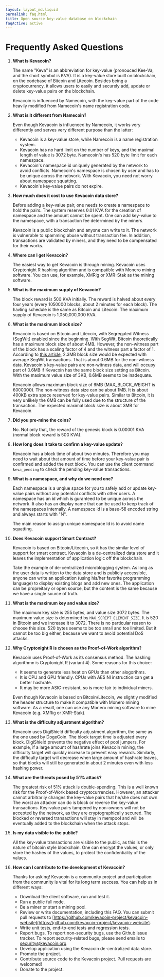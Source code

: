 ```yaml
---
layout: layout_md.liquid
permalink: faq.html
title: Open source key-value database on blockchain
faqActive: active
---
```


# Frequently Asked Questions

1. **What is Kevacoin?**

   The name "Keva" is an abbreviation for key-value (pronouced Kee-Va, and the short symbol is KVA). It is a key-value store built on blockchain, on the codebase of Bitcoin and Litecoin. Besides being a cryptocurrency, it allows users to easily and securely add, update or delete key-value pairs on the blockchain.

   Kevacoin is influenced by Namecoin, with the key-value part of the code heavily modified from Namecoin's name registration code.


2. **What is it different from Namecoin?**

   Even though Kevacoin is influenced by Namecoin, it works very differently and serves very different purpose than the latter:
   * Kevacoin is a key-value store, while Namecoin is a name registration system.
   * Kevacoin has no hard limit on the number of keys, and the maximal length of value is 3072 byte. Namecoin's has 520 byte limit for each namespace.
   * Kevacoin's namespace id uniquely generated by the network to avoid conflicts. Namecoin's namespace is chosen by user and has to be unique across the network. With Kevacoin, you need not worry about namespace squatting.
   * Kevacoin's key-value pairs do not expire.

4. **How much does it cost to use Kevacoin data store?**

   Before adding a key-value pair, one needs to create a namespace to hold the pairs. The system reserves 0.01 KVA for the creation of namespace and the amount cannot be spent. One can add key-value to the namespace, with a transaction fee determined by the miners.

   Kevacoin is a public blockchain and anyone can write to it. The network is vulnerable to spamming abuse without transaction fee. In addition, transactions are validated by miners, and they need to be compensated for their works.

6. **Where can I get Kevacoin?**

   The easiest way to get Kevacoin is through mining. Kevacoin uses Cryptonight R hashing algorithm and is compatible with Monero mining software. You can use, for example, XMRig or XMR-Stak as the mining software.


3. **What is the maximum supply of Kevacoin?**

    The block reward is 500 KVA initially. The reward is halved about every four years (every 1050000 blocks, about 2 minutes for each block). The havling schedule is the same as Bitcoin and Litecoin. The maximum supply of Kevacoin is 1,050,000,000 KVA.

3. **What is the maximum block size?**

    Kevacoin is based on Bitcoin and Litecoin, with Segregated Witness (SegWit) enabled since the beginning. With SegWit, Bitcoin theoretically has a maximum block size of about 4MB. However, the non-witness part of the block has a scaling factor of 4 and the witness part a factor of 1. According to [this article](https://en.bitcoin.it/wiki/Weight_units), 2.3MB block size would be expected with average SegWit transactions. That is about 0.6MB for the non-witness data. Kevacoin's key-value pairs are non-witness data, and will occupy part of 0.6MB if Kevacoin has the same block size setting as Bitcoin. With the maximum value size of 3KB, 0.6MB seems to be inadequate.

    Kevacoin allows maximum block size of 6MB (MAX_BLOCK_WEIGHT is 6000000). The non-witness data size can be about 1MB. It is about 400KB extra space reserved for key-value pairs. Similar to Bitcoin, it is very unlikely the 6MB can be fully used due to the structure of the transaction. The expected maximal block size is about 3MB for Kevacoin.

4. **Did you pre-mine the coins?**

    No. Not only that, the reward of the genesis block is 0.00001 KVA (normal block reward is 500 KVA).

6. **How long does it take to confirm a key-value update?**

    Kevacoin has a block time of about two minutes. Therefore you may need to wait about that amount of time before your key-value pair is confirmed and added the next block. You can use the client command <code>keva_pending</code> to check the pending key-value transactions.

7. **What is a namespace, and why do we need one?**

    Each namespace is a unqiue space for you to safely add or update key-value pairs without any potential conflicts with other users. A namespace has an id which is guranteed to be unique across the network. It also has an display name that can be used to keep track of the namespaces internally. A namespace id is a base-58 encoded string and always starts with "N".

    The main reason to assign unique namespace Id is to avoid name squatting.


9. **Does Kevacoin support Smart Contract?**

    Kevacoin is based on Bitcoin/Litecoin, so it has the similar level of support for smart contract. Kevacoin is a de-centralized data store and it leaves the implementation of application logic off the blockchain.

    Take the example of de-centralized microblogging system. As long as the user data is written to the data store and is publicly accessible, anyone can write an application (using his/her favorite programming language) to display existing blogs and add new ones. The application can be propreitary or open source, but the content is the same because we have a single source of truth.


10. **What is the maximum key and value size?**

    The maximum key size is 255 bytes, and value size 3072 bytes. The maximum value size is determined by <code>MAX_SCRIPT_ELEMENT_SIZE</code>. It is 520 in Bitcoin and we increase it to 3072. There is no particular reason to choose this size. 520 bytes seems to be too small and too limited. But it cannot be too big either, because we want to avoid potential DoS attacks.

11. **Why Cryptonight R is chosen as the Proof-of-Work algorithm?**

    Kevacoin uses Proof-of-Work as its consensus method. The hashing algorithmn is Cryptonight R (variant 4). Some reasons for this choice:

    * It seems to generate less heat on GPUs than other alogorihms.
    * It is CPU and GPU friendly. CPUs with AES NI instruction can get a better hashrate.
    * It may be more ASIC-resistant, so is more fair to individual miners.

    Even though Kevacoin is based on Bitcoin/Litecoin, we slightly modified the header structure to make it compatible with Monero mining software. As a result, one can use any Monero mining software to mine Kevacoin (e.g. XMRig or XMR-Stak).

11. **What is the difficulty adjustment algorithm?**

    Kevacoin uses DigiShield difficulty adjustment algorithm, the same as the one used by DogeCoin. The block target time is adjusted every block. DigiShield prevents the negative effect of pool jumpers. For example, if a large amount of hashrate joins Kevacoin mining, the difficulty target will quickly increase to prevent easy rewards. Similarly, the difficulty target will decrease when large amount of hashrate leaves, so that blocks will still be generated in about 2 minutes even with less hashing power.

11. **What are the threats posed by 51% attack?**

    The greatest risk of 51% attack is double-spending. This is a well known risk for the Proof-of-Work based cryptocurrencies. However, an attacker cannot arbitrarily changes the key-value pairs that he/she does not own. The worst an attacker can do is block or reverse the key-value transactions. Key-value pairs tampered by non-owners will not be accepted by the network, as they are cryptographically secured. The blocked or reversed transactions will stay in mempool and will be eventually added to the blockchain when the attack stops.

12. **Is my data visible to the public?**

    All the key-value transactions are visible to the public, as this is the nature of bitcoin style blockchain. One can encrypt the values, or only store the hashes of the values, to protect the  confidentiality of the values.

13. <a name="contribute"></a>**How can I contribute to the development of Kevacoin?**

    Thanks for asking! Kevacoin is a community project and participation from the community is vital for its long term success. You can help us in different ways:

    * Download the client software, run and test it.
    * Run a public full node.
    * Be a miner or start a mining pool.
    * Review or write documentation, including this FAQ. You can submit pull requests to [https://github.com/kevacoin-project/kevacoin-website](https://github.com/kevacoin-project/kevacoin-website).
    * Write unit tests, end-to-end tests and regression tests.
    * Report bugs. To report non-security bugs, use the Github issue tracker. To report security-related bugs, please send emails to [security@kevacoin.org](mailto:security@kevacoin.org).
    * Develop application using the Kevacoin de-centralized data store.
    * Promote the project.
    * Contribute source code to the Kevacoin project. Pull requests are welcomed!
    * Donate to the project.
